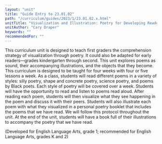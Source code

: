 ```yaml
---
layout: "unit"
title: "Guide Entry to 23.01.02"
path: "/curriculum/guides/2023/1/23.01.02.x.html"
unitTitle: "Visualization and Illustration: Poetry for Developing Readers"
unitAuthor: "Cary Draper"
keywords: ""
recommendedFor: "" 
---
```

<main>
        <p><span>This curriculum unit is designed to teach first graders the comprehension strategy of visualization through poetry. It could also be adapted for early readers&mdash;grades kindergarten through second. This unit explores poems as sound, their accompanying illustrations, and the objects that they become. This curriculum is designed to be taught for four weeks with four or five lessons a week. As a class, students will read different poems in a variety of styles: silly poetry, shape and concrete poetry, science poetry, and poems by Black poets. Each style of poetry will be covered over a week. Students will have the opportunity to read and listen to poems read aloud. After reading each poem, students will then visualize what they see happening in the poem and discuss it with their peers. Students will also illustrate each poem with what they visualized in a personal poetry booklet that includes the poems that we have read. We will follow this protocol throughout the unit. At the end of the unit, students will have a book full of their illustrations to accompany the poetry that we have read.</span></p>
<p>(Developed for English Language Arts, grade 1; recommended for English Language Arts, grades K and 2)</p>
</main>
